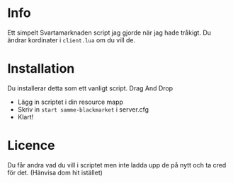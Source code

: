 # Info
Ett simpelt Svartamarknaden script jag gjorde när jag hade tråkigt.
Du ändrar kordinater i `client.lua` om du vill de.

# Installation
Du installerar detta som ett vanligt script. Drag And Drop
- Lägg in scriptet i din resource mapp
- Skriv in `start samme-blackmarket` i server.cfg
- Klart!

# Licence
Du får andra vad du vill i scriptet men inte ladda upp de på nytt och ta cred för det. (Hänvisa dom hit istället)
